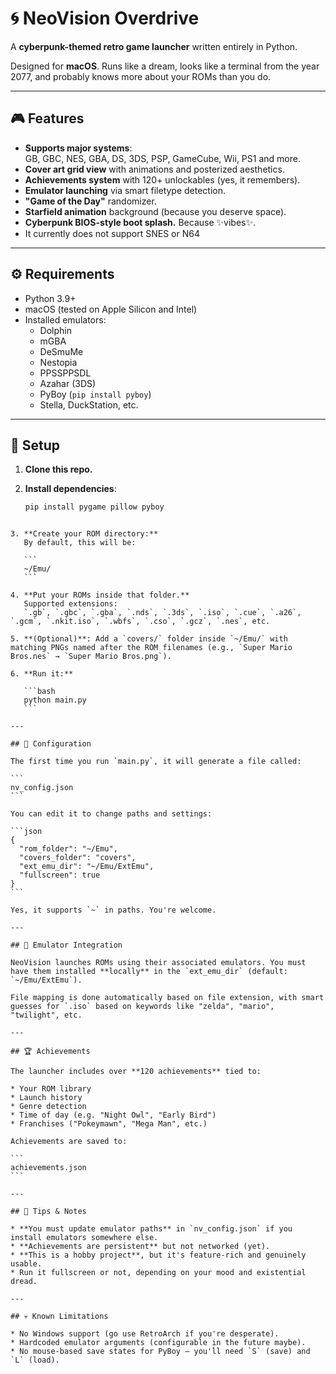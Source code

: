 
# 🌀 NeoVision Overdrive

A **cyberpunk-themed retro game launcher** written entirely in Python.

Designed for **macOS**. Runs like a dream, looks like a terminal from the year 2077, and probably knows more about your ROMs than you do.

---

## 🎮 Features

- **Supports major systems**:  
  GB, GBC, NES, GBA, DS, 3DS, PSP, GameCube, Wii, PS1 and more.
- **Cover art grid view** with animations and posterized aesthetics.
- **Achievements system** with 120+ unlockables (yes, it remembers).
- **Emulator launching** via smart filetype detection.
- **"Game of the Day"** randomizer.
- **Starfield animation** background (because you deserve space).
- **Cyberpunk BIOS-style boot splash.** Because ✨vibes✨.
- It currently does not support SNES or N64
---

## ⚙️ Requirements

- Python 3.9+
- macOS (tested on Apple Silicon and Intel)
- Installed emulators:
  - Dolphin
  - mGBA
  - DeSmuMe
  - Nestopia
  - PPSSPPSDL
  - Azahar (3DS)
  - PyBoy (`pip install pyboy`)
  - Stella, DuckStation, etc.

---

## 📁 Setup

1. **Clone this repo.**

2. **Install dependencies**:
   ```bash
   pip install pygame pillow pyboy
````

3. **Create your ROM directory:**
   By default, this will be:

   ```
   ~/Emu/
   ```

4. **Put your ROMs inside that folder.**
   Supported extensions:
   `.gb`, `.gbc`, `.gba`, `.nds`, `.3ds`, `.iso`, `.cue`, `.a26`, `.gcm`, `.nkit.iso`, `.wbfs`, `.cso`, `.gcz`, `.nes`, etc.

5. **(Optional)**: Add a `covers/` folder inside `~/Emu/` with matching PNGs named after the ROM filenames (e.g., `Super Mario Bros.nes` → `Super Mario Bros.png`).

6. **Run it:**

   ```bash
   python main.py
   ```

---

## 🧠 Configuration

The first time you run `main.py`, it will generate a file called:

```
nv_config.json
```

You can edit it to change paths and settings:

```json
{
  "rom_folder": "~/Emu",
  "covers_folder": "covers",
  "ext_emu_dir": "~/Emu/ExtEmu",
  "fullscreen": true
}
```

Yes, it supports `~` in paths. You're welcome.

---

## 🚀 Emulator Integration

NeoVision launches ROMs using their associated emulators. You must have them installed **locally** in the `ext_emu_dir` (default: `~/Emu/ExtEmu`).

File mapping is done automatically based on file extension, with smart guesses for `.iso` based on keywords like "zelda", "mario", "twilight", etc.

---

## 🏆 Achievements

The launcher includes over **120 achievements** tied to:

* Your ROM library
* Launch history
* Genre detection
* Time of day (e.g. "Night Owl", "Early Bird")
* Franchises ("Pokeymawn", "Mega Man", etc.)

Achievements are saved to:

```
achievements.json
```

---

## 🧪 Tips & Notes

* **You must update emulator paths** in `nv_config.json` if you install emulators somewhere else.
* **Achievements are persistent** but not networked (yet).
* **This is a hobby project**, but it's feature-rich and genuinely usable.
* Run it fullscreen or not, depending on your mood and existential dread.

---

## 💀 Known Limitations

* No Windows support (go use RetroArch if you're desperate).
* Hardcoded emulator arguments (configurable in the future maybe).
* No mouse-based save states for PyBoy — you'll need `S` (save) and `L` (load).

